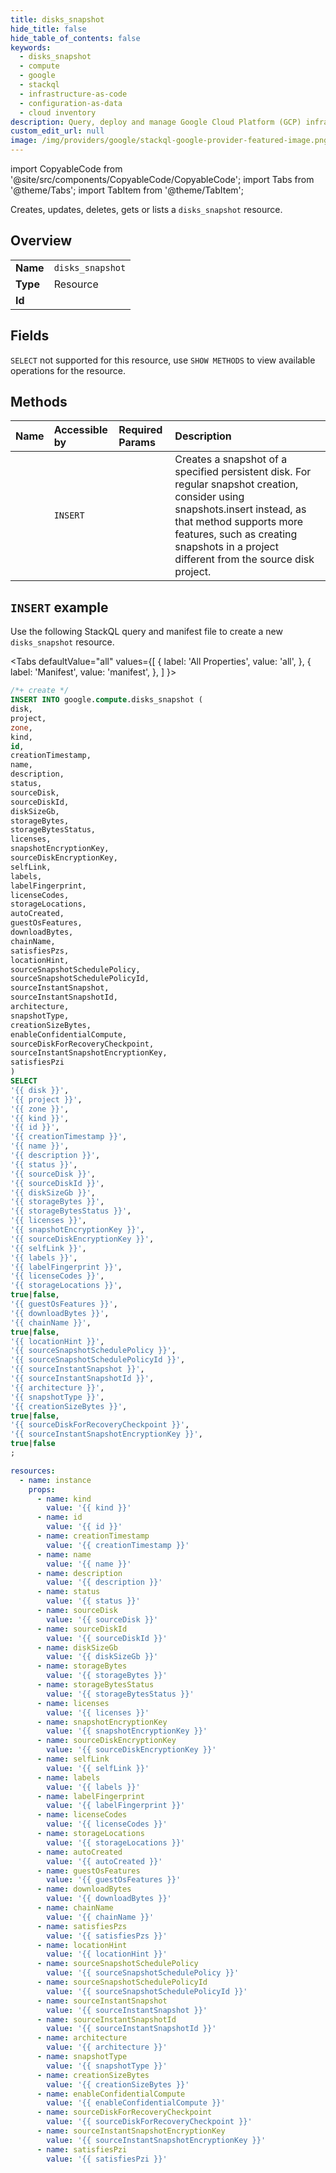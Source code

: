 ```yaml
---
title: disks_snapshot
hide_title: false
hide_table_of_contents: false
keywords:
  - disks_snapshot
  - compute
  - google
  - stackql
  - infrastructure-as-code
  - configuration-as-data
  - cloud inventory
description: Query, deploy and manage Google Cloud Platform (GCP) infrastructure and resources using SQL
custom_edit_url: null
image: /img/providers/google/stackql-google-provider-featured-image.png
---
```


import CopyableCode from '@site/src/components/CopyableCode/CopyableCode';
import Tabs from '@theme/Tabs';
import TabItem from '@theme/TabItem';

Creates, updates, deletes, gets or lists a <code>disks_snapshot</code> resource.

## Overview
<table><tbody>
<tr><td><b>Name</b></td><td><code>disks_snapshot</code></td></tr>
<tr><td><b>Type</b></td><td>Resource</td></tr>
<tr><td><b>Id</b></td><td><CopyableCode code="google.compute.disks_snapshot" /></td></tr>
</tbody></table>

## Fields
`SELECT` not supported for this resource, use `SHOW METHODS` to view available operations for the resource.


## Methods
| Name | Accessible by | Required Params | Description |
|:-----|:--------------|:----------------|:------------|
| <CopyableCode code="create_snapshot" /> | `INSERT` | <CopyableCode code="disk, project, zone" /> | Creates a snapshot of a specified persistent disk. For regular snapshot creation, consider using snapshots.insert instead, as that method supports more features, such as creating snapshots in a project different from the source disk project. |

## `INSERT` example

Use the following StackQL query and manifest file to create a new <code>disks_snapshot</code> resource.

<Tabs
    defaultValue="all"
    values={[
        { label: 'All Properties', value: 'all', },
        { label: 'Manifest', value: 'manifest', },
    ]
}>
<TabItem value="all">

```sql
/*+ create */
INSERT INTO google.compute.disks_snapshot (
disk,
project,
zone,
kind,
id,
creationTimestamp,
name,
description,
status,
sourceDisk,
sourceDiskId,
diskSizeGb,
storageBytes,
storageBytesStatus,
licenses,
snapshotEncryptionKey,
sourceDiskEncryptionKey,
selfLink,
labels,
labelFingerprint,
licenseCodes,
storageLocations,
autoCreated,
guestOsFeatures,
downloadBytes,
chainName,
satisfiesPzs,
locationHint,
sourceSnapshotSchedulePolicy,
sourceSnapshotSchedulePolicyId,
sourceInstantSnapshot,
sourceInstantSnapshotId,
architecture,
snapshotType,
creationSizeBytes,
enableConfidentialCompute,
sourceDiskForRecoveryCheckpoint,
sourceInstantSnapshotEncryptionKey,
satisfiesPzi
)
SELECT 
'{{ disk }}',
'{{ project }}',
'{{ zone }}',
'{{ kind }}',
'{{ id }}',
'{{ creationTimestamp }}',
'{{ name }}',
'{{ description }}',
'{{ status }}',
'{{ sourceDisk }}',
'{{ sourceDiskId }}',
'{{ diskSizeGb }}',
'{{ storageBytes }}',
'{{ storageBytesStatus }}',
'{{ licenses }}',
'{{ snapshotEncryptionKey }}',
'{{ sourceDiskEncryptionKey }}',
'{{ selfLink }}',
'{{ labels }}',
'{{ labelFingerprint }}',
'{{ licenseCodes }}',
'{{ storageLocations }}',
true|false,
'{{ guestOsFeatures }}',
'{{ downloadBytes }}',
'{{ chainName }}',
true|false,
'{{ locationHint }}',
'{{ sourceSnapshotSchedulePolicy }}',
'{{ sourceSnapshotSchedulePolicyId }}',
'{{ sourceInstantSnapshot }}',
'{{ sourceInstantSnapshotId }}',
'{{ architecture }}',
'{{ snapshotType }}',
'{{ creationSizeBytes }}',
true|false,
'{{ sourceDiskForRecoveryCheckpoint }}',
'{{ sourceInstantSnapshotEncryptionKey }}',
true|false
;
```
</TabItem>
<TabItem value="manifest">

```yaml
resources:
  - name: instance
    props:
      - name: kind
        value: '{{ kind }}'
      - name: id
        value: '{{ id }}'
      - name: creationTimestamp
        value: '{{ creationTimestamp }}'
      - name: name
        value: '{{ name }}'
      - name: description
        value: '{{ description }}'
      - name: status
        value: '{{ status }}'
      - name: sourceDisk
        value: '{{ sourceDisk }}'
      - name: sourceDiskId
        value: '{{ sourceDiskId }}'
      - name: diskSizeGb
        value: '{{ diskSizeGb }}'
      - name: storageBytes
        value: '{{ storageBytes }}'
      - name: storageBytesStatus
        value: '{{ storageBytesStatus }}'
      - name: licenses
        value: '{{ licenses }}'
      - name: snapshotEncryptionKey
        value: '{{ snapshotEncryptionKey }}'
      - name: sourceDiskEncryptionKey
        value: '{{ sourceDiskEncryptionKey }}'
      - name: selfLink
        value: '{{ selfLink }}'
      - name: labels
        value: '{{ labels }}'
      - name: labelFingerprint
        value: '{{ labelFingerprint }}'
      - name: licenseCodes
        value: '{{ licenseCodes }}'
      - name: storageLocations
        value: '{{ storageLocations }}'
      - name: autoCreated
        value: '{{ autoCreated }}'
      - name: guestOsFeatures
        value: '{{ guestOsFeatures }}'
      - name: downloadBytes
        value: '{{ downloadBytes }}'
      - name: chainName
        value: '{{ chainName }}'
      - name: satisfiesPzs
        value: '{{ satisfiesPzs }}'
      - name: locationHint
        value: '{{ locationHint }}'
      - name: sourceSnapshotSchedulePolicy
        value: '{{ sourceSnapshotSchedulePolicy }}'
      - name: sourceSnapshotSchedulePolicyId
        value: '{{ sourceSnapshotSchedulePolicyId }}'
      - name: sourceInstantSnapshot
        value: '{{ sourceInstantSnapshot }}'
      - name: sourceInstantSnapshotId
        value: '{{ sourceInstantSnapshotId }}'
      - name: architecture
        value: '{{ architecture }}'
      - name: snapshotType
        value: '{{ snapshotType }}'
      - name: creationSizeBytes
        value: '{{ creationSizeBytes }}'
      - name: enableConfidentialCompute
        value: '{{ enableConfidentialCompute }}'
      - name: sourceDiskForRecoveryCheckpoint
        value: '{{ sourceDiskForRecoveryCheckpoint }}'
      - name: sourceInstantSnapshotEncryptionKey
        value: '{{ sourceInstantSnapshotEncryptionKey }}'
      - name: satisfiesPzi
        value: '{{ satisfiesPzi }}'

```
</TabItem>
</Tabs>
